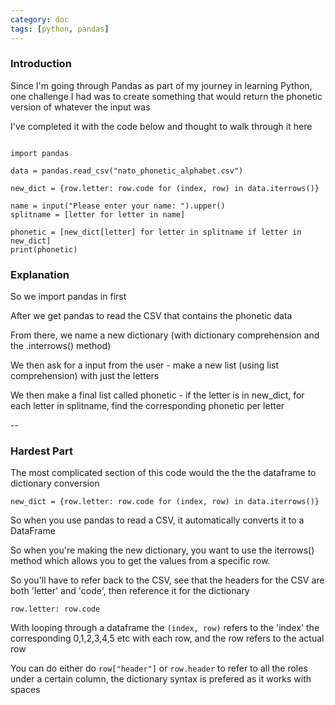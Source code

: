 ```yaml
---
category: doc
tags: [python, pandas]
---
```


### Introduction

Since I'm going through Pandas as part of my journey in learning Python, one challenge I had was to create something that would return the phonetic version of whatever the input was

I've completed it with the code below and thought to walk through it here

```

import pandas

data = pandas.read_csv("nato_phonetic_alphabet.csv")

new_dict = {row.letter: row.code for (index, row) in data.iterrows()}

name = input("Please enter your name: ").upper()
splitname = [letter for letter in name]

phonetic = [new_dict[letter] for letter in splitname if letter in new_dict]
print(phonetic)
```

### Explanation

So we import pandas in first 

After we get pandas to read the CSV that contains the phonetic data

From there, we name a new dictionary (with dictionary comprehension and the .interrows() method)

We then ask for a input from the user - make a new list (using list comprehension) with just the letters

We then make a final list called phonetic - if the letter is in new_dict, for each letter in splitname, find the corresponding phonetic per letter

--

### Hardest Part

The most complicated section of this code would the the the dataframe to dictionary conversion

`new_dict = {row.letter: row.code for (index, row) in data.iterrows()}`

So when you use pandas to read a CSV, it automatically converts it to a DataFrame 

So when you're making the new dictionary, you want to use the iterrows() method which allows you to get the values from a specific row.

So you'll have to refer back to the CSV, see that the headers for the CSV are both 'letter' and 'code', then reference it for the dictionary

`row.letter: row.code`

With looping through a dataframe the `(index, row)` refers to the 'index' the corresponding 0,1,2,3,4,5 etc with each row, and the row refers to the actual row

You can do either do `row["header"]` or `row.header` to refer to all the roles under a certain column, the dictionary syntax is prefered as it works with spaces
